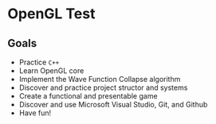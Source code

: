 # OpenGL Test

## Goals
- Practice `C++`
- Learn OpenGL core
- Implement the Wave Function Collapse algorithm
- Discover and practice project structor and systems
- Create a functional and presentable game
- Discover and use Microsoft Visual Studio, Git, and Github
- Have fun!
